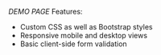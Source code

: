 *DEMO PAGE*
Features:
- Custom CSS as well as Bootstrap styles
- Responsive mobile and desktop views
- Basic client-side form validation



